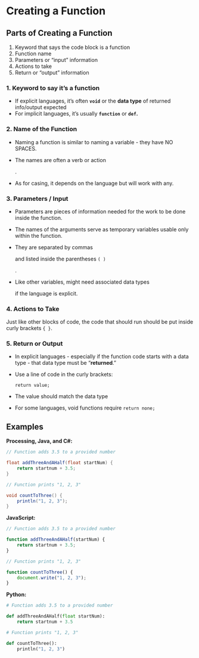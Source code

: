 # Creating a Function

## Parts of Creating a Function

1. Keyword that says the code block is a function
2. Function name
3. Parameters or “input” information
4. Actions to take
5. Return or “output” information 

### 1. Keyword to say it’s a function

* If explicit languages, it’s often **`void`** or the **data type** of returned info/output expected
* For implicit languages, it’s usually **`function`** or **`def`.**

### 2. Name of the Function

* Naming a function is similar to naming a variable - they have NO SPACES.
* The names are often a verb or action

  .

* As for casing, it depends on the language but will work with any.

### 3. Parameters / Input

* Parameters are pieces of information needed for the work to be done inside the function.
* The names of the arguments serve as temporary variables usable only within the function.
* They are separated by commas

   and listed inside the parentheses `( )`

  .

* Like other variables, might need associated data types

   if the language is explicit.

### 4. Actions to Take

Just like other blocks of code, the code that should run should be put inside curly brackets `{ }`.

### 5. Return or Output

* In explicit languages - especially if the function code starts with a data type - that data type must be “**returned**.”
* Use a line of code in the curly brackets:

   `return value;`

* The value should match the data type
* For some languages, void functions require `return none;`

## Examples

**Processing, Java, and C\#:**

```java
// Function adds 3.5 to a provided number

float addThreeAndAHalf(float startNum) {
    return startnum + 3.5;
}

// Function prints "1, 2, 3"

void countToThree() {
    println("1, 2, 3");
}
```

**JavaScript:**

```javascript
// Function adds 3.5 to a provided number

function addThreeAndAHalf(startNum) {
    return startnum + 3.5;
}

// Function prints "1, 2, 3"

function countToThree() {
    document.write("1, 2, 3");
}
```

**Python:**

```python
# Function adds 3.5 to a provided number

def addThreeAndAHalf(float startNum):
    return startnum + 3.5

# Function prints "1, 2, 3"

def countToThree():
    println("1, 2, 3")
```

